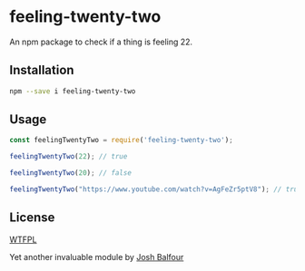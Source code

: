 # feeling-twenty-two

An npm package to check if a thing is feeling 22.

## Installation

```sh
npm --save i feeling-twenty-two
```

## Usage

```javascript
const feelingTwentyTwo = require('feeling-twenty-two');

feelingTwentyTwo(22); // true

feelingTwentyTwo(20); // false

feelingTwentyTwo("https://www.youtube.com/watch?v=AgFeZr5ptV8"); // true

```

## License

[WTFPL](http://www.wtfpl.net/txt/copying/)

Yet another invaluable module by [Josh Balfour](https://twitter.com/joshbal4)